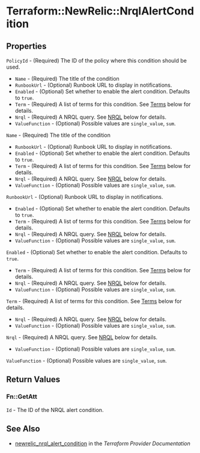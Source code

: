# Terraform::NewRelic::NrqlAlertCondition



## Properties

`PolicyId` - (Required) The ID of the policy where this condition should be used.
* `Name` - (Required) The title of the condition
* `RunbookUrl` - (Optional) Runbook URL to display in notifications.
* `Enabled` - (Optional) Set whether to enable the alert condition. Defaults to `true`.
* `Term` - (Required) A list of terms for this condition. See [Terms](#terms) below for details.
* `Nrql` - (Required) A NRQL query. See [NRQL](#nrql) below for details.
* `ValueFunction` - (Optional) Possible values are `single_value`, `sum`.

`Name` - (Required) The title of the condition
* `RunbookUrl` - (Optional) Runbook URL to display in notifications.
* `Enabled` - (Optional) Set whether to enable the alert condition. Defaults to `true`.
* `Term` - (Required) A list of terms for this condition. See [Terms](#terms) below for details.
* `Nrql` - (Required) A NRQL query. See [NRQL](#nrql) below for details.
* `ValueFunction` - (Optional) Possible values are `single_value`, `sum`.

`RunbookUrl` - (Optional) Runbook URL to display in notifications.
* `Enabled` - (Optional) Set whether to enable the alert condition. Defaults to `true`.
* `Term` - (Required) A list of terms for this condition. See [Terms](#terms) below for details.
* `Nrql` - (Required) A NRQL query. See [NRQL](#nrql) below for details.
* `ValueFunction` - (Optional) Possible values are `single_value`, `sum`.

`Enabled` - (Optional) Set whether to enable the alert condition. Defaults to `true`.
* `Term` - (Required) A list of terms for this condition. See [Terms](#terms) below for details.
* `Nrql` - (Required) A NRQL query. See [NRQL](#nrql) below for details.
* `ValueFunction` - (Optional) Possible values are `single_value`, `sum`.

`Term` - (Required) A list of terms for this condition. See [Terms](#terms) below for details.
* `Nrql` - (Required) A NRQL query. See [NRQL](#nrql) below for details.
* `ValueFunction` - (Optional) Possible values are `single_value`, `sum`.

`Nrql` - (Required) A NRQL query. See [NRQL](#nrql) below for details.
* `ValueFunction` - (Optional) Possible values are `single_value`, `sum`.

`ValueFunction` - (Optional) Possible values are `single_value`, `sum`.


## Return Values

### Fn::GetAtt

`Id` - The ID of the NRQL alert condition.

## See Also

* [newrelic_nrql_alert_condition](https://www.terraform.io/docs/providers/newrelic/r/nrql_alert_condition.html) in the _Terraform Provider Documentation_